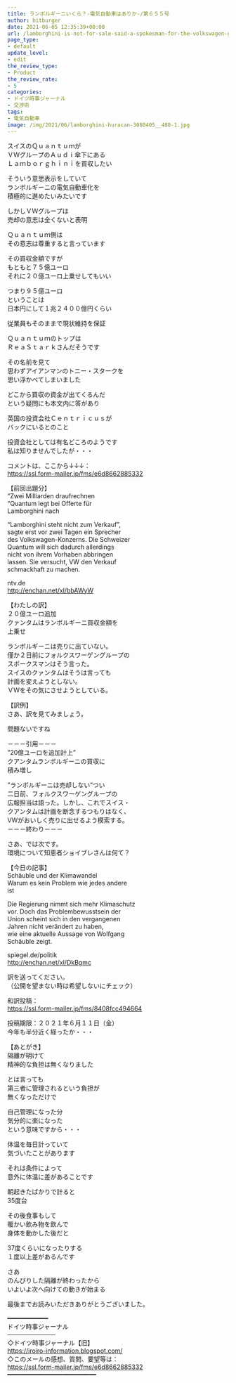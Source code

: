 ```yaml
---
title: ランボルギーニいくら？-電気自動車はありか-/第６５５号
author: bitburger
date: 2021-06-05 12:35:39+00:00
url: /lamborghini-is-not-for-sale-said-a-spokesman-for-the-volkswagen-group/
page_type:
- default
update_level:
- edit
the_review_type:
- Product
the_review_rate:
- 5
categories:
- ドイツ時事ジャーナル
- 交渉術
tags:
- 電気自動車
image: /img/2021/06/lamborghini-huracan-3080405__480-1.jpg
---
```

スイスのＱｕａｎｔｕｍが  
ＶＷグループのＡｕｄｉ傘下にある  
Ｌａｍｂｏｒｇｈｉｎｉを買収したい

そういう意思表示をしていて  
ランボルギーニの電気自動車化を  
積極的に進めたいみたいです

しかしＶＷグループは  
売却の意志は全くないと表明

Ｑｕａｎｔｕｍ側は  
その意志は尊重すると言っています

その買収金額ですが  
もともと７５億ユーロ  
それに２０億ユーロ上乗せしてもいい

つまり９５億ユーロ  
ということは  
日本円にして１兆２４００億円くらい

従業員もそのままで現状維持を保証

Ｑｕａｎｔｕｍのトップは  
ＲｅａＳｔａｒｋさんだそうです

その名前を見て  
思わずアイアンマンのトニー・スタークを  
思い浮かべてしまいました

どこから買収の資金が出てくるんだ  
という疑問にも本文内に答があり

英国の投資会社Ｃｅｎｔｒｉｃｕｓが  
バックにいるとのこと

投資会社としては有名どころのようです  
私は知りませんでしたが・・・

  
コメントは、ここから↓↓↓：  
<https://ssl.form-mailer.jp/fms/e6d8662885332>

【前回出題分】  
&#8220;Zwei Milliarden draufrechnen  
&#8220;Quantum legt bei Offerte für  
Lamborghini nach

&#8220;Lamborghini steht nicht zum Verkauf&#8221;,  
sagte erst vor zwei Tagen ein Sprecher  
des Volkswagen-Konzerns. Die Schweizer  
Quantum will sich dadurch allerdings  
nicht von ihrem Vorhaben abbringen  
lassen. Sie versucht, VW den Verkauf  
schmackhaft zu machen.

ntv.de  
<http://enchan.net/xl/bbAWyW>

  
【わたしの訳】  
２０億ユーロ追加  
クァンタムはランボルギーニ買収金額を  
上乗せ

ランボルギーニは売りに出ていない。  
僅か２日前にフォルクスワーゲングループの  
スポークスマンはそう言った。  
スイスのクァンタムはそうは言っても  
計画を変えようとしない。  
ＶＷをその気にさせようとしている。

  
【訳例】  
さあ、訳を見てみましょう。

問題ないですね

－－－引用－－－  
”20億ユーロを追加計上”  
クアンタムランボルギーニの買収に  
積み増し

”ランボルギーニは売却しない”つい  
二日前、フォルクスワーゲングループの  
広報担当は語った。しかし、これでスイス・  
クアンタムは計画を断念するつもりはなく、  
VWがおいしく売りに出せるよう模索する。  
－－－終わり－－－

  
さあ、では次です。  
環境について知恵者ショイブレさんは何て？

【今日の記事】  
Schäuble und der Klimawandel  
Warum es kein Problem wie jedes andere  
ist

Die Regierung nimmt sich mehr Klimaschutz  
vor. Doch das Problembewusstsein der  
Union scheint sich in den vergangenen  
Jahren nicht verändert zu haben,  
wie eine aktuelle Aussage von Wolfgang  
Schäuble zeigt.

spiegel.de/politik  
<http://enchan.net/xl/DkBgmc>

訳を送ってください。  
（公開を望まない時は希望しないにチェック）

和訳投稿：  
 <https://ssl.form-mailer.jp/fms/8408fcc494664>

投稿期限：２０２１年６月１１日（金）  
今年も半分近く経ったか・・・

【あとがき】  
隔離が明けて  
精神的な負担は無くなりました

とは言っても  
第三者に管理されるという負担が  
無くなっただけで

自己管理になった分  
気分的に楽になった  
という意味ですから・・・

体温を毎日計っていて  
気づいたことがあります

それは条件によって  
意外に体温に差があることです

朝起きたばかりで計ると  
35度台

その後食事もして  
暖かい飲み物を飲んで  
身体を動かした後だと

37度くらいになったりする  
１度以上差があるんです

さあ  
のんびりした隔離が終わったから  
いよいよ次へ向けての動きが始まる

  
最後までお読みいただきありがとうございました。

━━━━━━━━━━━  
ドイツ時事ジャーナル  
───────────  
◇ドイツ時事ジャーナル【旧】  
<https://iroiro-information.blogspot.com/>  
◇このメールの感想、質問、要望等は：  
<https://ssl.form-mailer.jp/fms/e6d8662885332>  
━━━━━━━━━━━━━━━━━━━━━━━━
